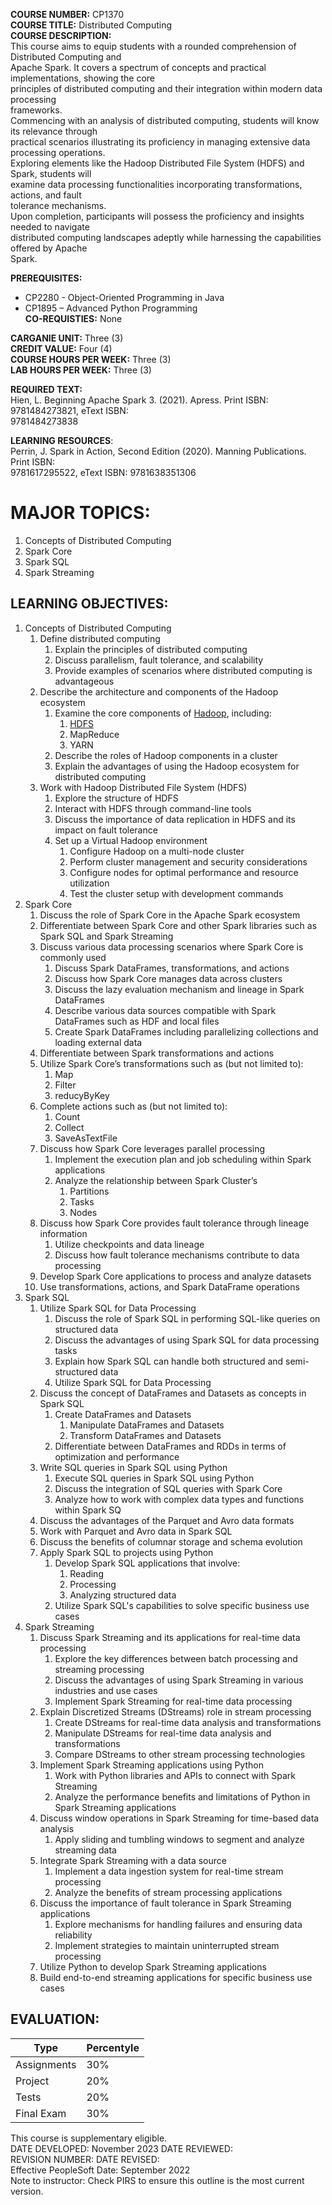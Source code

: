 
**COURSE NUMBER:** CP1370  
**COURSE TITLE:** Distributed Computing  
**COURSE DESCRIPTION:**  
This course aims to equip students with a rounded comprehension of Distributed Computing and  
Apache Spark. It covers a spectrum of concepts and practical implementations, showing the core  
principles of distributed computing and their integration within modern data processing  
frameworks.  
Commencing with an analysis of distributed computing, students will know its relevance through  
practical scenarios illustrating its proficiency in managing extensive data processing operations.  
Exploring elements like the Hadoop Distributed File System (HDFS) and Spark, students will  
examine data processing functionalities incorporating transformations, actions, and fault  
tolerance mechanisms.  
Upon completion, participants will possess the proficiency and insights needed to navigate  
distributed computing landscapes adeptly while harnessing the capabilities offered by Apache  
Spark.

**PREREQUISITES:** 
- CP2280 - Object-Oriented Programming in Java  
- CP1895 – Advanced Python Programming  
**CO-REQUISTIES:** None  

**CARGANIE UNIT:** Three (3)  
**CREDIT VALUE:** Four (4)  
**COURSE HOURS PER WEEK:** Three (3)  
**LAB HOURS PER WEEK:** Three (3)  

**REQUIRED TEXT:**  
Hien, L. Beginning Apache Spark 3. (2021). Apress. Print ISBN: 9781484273821, eText ISBN:  
9781484273838

**LEARNING RESOURCES**:  
Perrin, J. Spark in Action, Second Edition (2020). Manning Publications. Print ISBN:  
9781617295522, eText ISBN: 9781638351306
# MAJOR TOPICS:  
1. Concepts of Distributed Computing  
2. Spark Core  
3. Spark SQL  
4. Spark Streaming  
## LEARNING OBJECTIVES:  
1. Concepts of Distributed Computing  
	1. Define distributed computing  
		1. Explain the principles of distributed computing  
		2. Discuss parallelism, fault tolerance, and scalability  
		3. Provide examples of scenarios where distributed computing is advantageous  
	2. Describe the architecture and components of the Hadoop ecosystem  
		1. Examine the core components of [Hadoop](Hadoop), including:  
			1. [HDFS](Hadoop#HDFS)
			2. MapReduce  
			3. YARN  
		2. Describe the roles of Hadoop components in a cluster  
		3. Explain the advantages of using the Hadoop ecosystem for distributed computing  
	3. Work with Hadoop Distributed File System (HDFS)  
		1. Explore the structure of HDFS  
		2. Interact with HDFS through command-line tools  
		3. Discuss the importance of data replication in HDFS and its impact on fault tolerance  
		4. Set up a Virtual Hadoop environment  
			1. Configure Hadoop on a multi-node cluster  
			2. Perform cluster management and security considerations  
			3. Configure nodes for optimal performance and resource utilization  
			4. Test the cluster setup with development commands  
2. Spark Core  
	1. Discuss the role of Spark Core in the Apache Spark ecosystem  
	2. Differentiate between Spark Core and other Spark libraries such as Spark SQL and Spark Streaming  
	3. Discuss various data processing scenarios where Spark Core is commonly used  
		1. Discuss Spark DataFrames, transformations, and actions
		2. Discuss how Spark Core manages data across clusters  
		3. Discuss the lazy evaluation mechanism and lineage in Spark DataFrames  
		4. Describe various data sources compatible with Spark DataFrames such as HDF and local files  
		5. Create Spark DataFrames including parallelizing collections and loading external data  
	4. Differentiate between Spark transformations and actions  
	5. Utilize Spark Core’s transformations such as (but not limited to):  
		1. Map  
		2. Filter  
		3. reducyByKey  
	6. Complete actions such as (but not limited to):  
		1. Count  
		2. Collect  
		3. SaveAsTextFile  
	7. Discuss how Spark Core leverages parallel processing  
		1. Implement the execution plan and job scheduling within Spark applications  
		2. Analyze the relationship between Spark Cluster’s  
			1. Partitions  
			2. Tasks  
			3. Nodes  
	8. Discuss how Spark Core provides fault tolerance through lineage information  
		1. Utilize checkpoints and data lineage  
		2. Discuss how fault tolerance mechanisms contribute to data processing  
	9. Develop Spark Core applications to process and analyze datasets  
	10. Use transformations, actions, and Spark DataFrame operations  
3. Spark SQL  
	1. Utilize Spark SQL for Data Processing  
		1. Discuss the role of Spark SQL in performing SQL-like queries on structured data  
		2. Discuss the advantages of using Spark SQL for data processing tasks  
		3. Explain how Spark SQL can handle both structured and semi-structured data  
		4. Utilize Spark SQL for Data Processing
	2. Discuss the concept of DataFrames and Datasets as concepts in Spark SQL  
		1. Create DataFrames and Datasets  
			1. Manipulate DataFrames and Datasets 
			2. Transform DataFrames and Datasets  
		2. Differentiate between DataFrames and RDDs in terms of optimization and performance  
	3. Write SQL queries in Spark SQL using Python  
		1. Execute SQL queries in Spark SQL using Python  
		2. Discuss the integration of SQL queries with Spark Core  
		3. Analyze how to work with complex data types and functions within Spark SQ  
	4. Discuss the advantages of the Parquet and Avro data formats  
	5. Work with Parquet and Avro data in Spark SQL  
	6. Discuss the benefits of columnar storage and schema evolution  
	7. Apply Spark SQL to projects using Python  
		1. Develop Spark SQL applications that involve:  
			1. Reading  
			2. Processing  
			3. Analyzing structured data  
		2. Utilize Spark SQL's capabilities to solve specific business use cases  
4. Spark Streaming  
	1. Discuss Spark Streaming and its applications for real-time data processing  
		1. Explore the key differences between batch processing and streaming processing  
		2. Discuss the advantages of using Spark Streaming in various industries and use cases
		3. Implement Spark Streaming for real-time data processing  
	2. Explain Discretized Streams (DStreams) role in stream processing  
		1. Create DStreams for real-time data analysis and transformations  
		2. Manipulate DStreams for real-time data analysis and transformations  
		3. Compare DStreams to other stream processing technologies  
	3. Implement Spark Streaming applications using Python  
		1. Work with Python libraries and APIs to connect with Spark Streaming  
		2. Analyze the performance benefits and limitations of Python in Spark Streaming applications  
	4. Discuss window operations in Spark Streaming for time-based data analysis  
		1. Apply sliding and tumbling windows to segment and analyze streaming data  
	5. Integrate Spark Streaming with a data source  
		1. Implement a data ingestion system for real-time stream processing  
		2. Analyze the benefits of stream processing applications  
	6. Discuss the importance of fault tolerance in Spark Streaming applications  
		1. Explore mechanisms for handling failures and ensuring data reliability  
		2. Implement strategies to maintain uninterrupted stream processing  
	7. Utilize Python to develop Spark Streaming applications  
	8. Build end-to-end streaming applications for specific business use cases  
## EVALUATION: 

| Type        | Percentyle |
| ----------- | ---------- |
| Assignments | 30%        |
| Project     | 20%        |
| Tests       | 20%        |
| Final Exam  | 30%        |

This course is supplementary eligible.  
DATE DEVELOPED: November 2023 DATE REVIEWED:  
REVISION NUMBER: DATE REVISED:  
Effective PeopleSoft Date: September 2022  
Note to instructor: Check PIRS to ensure this outline is the most current version.

